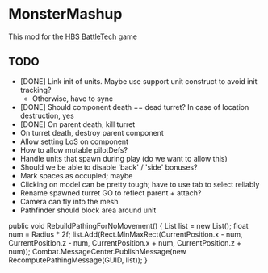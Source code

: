 # MonsterMashup
This mod for the [HBS BattleTech](http://battletechgame.com/) game 

## TODO
- [DONE] Link init of units. Maybe use support unit construct to avoid init tracking?
  - Otherwise, have to sync
- [DONE] Should component death == dead turret? In case of location destruction, yes
- [DONE] On parent death, kill turret
- On turret death, destroy parent component
- Allow setting LoS on component
- How to allow mutable pilotDefs?
- Handle units that spawn during play (do we want to allow this)
- Should we be able to disable 'back' / 'side' bonuses?
- Mark spaces as occupied; maybe
- Clicking on model can be pretty tough; have to use tab to select reliably
- Rename spawned turret GO to reflect parent + attach? 
- Camera can fly into the mesh
- Pathfinder should block area around unit

public void RebuildPathingForNoMovement()
{
	List<Rect> list = new List<Rect>();
	float num = Radius * 2f;
	list.Add(Rect.MinMaxRect(CurrentPosition.x - num, CurrentPosition.z - num, CurrentPosition.x + num, CurrentPosition.z + num));
	Combat.MessageCenter.PublishMessage(new RecomputePathingMessage(GUID, list));
}